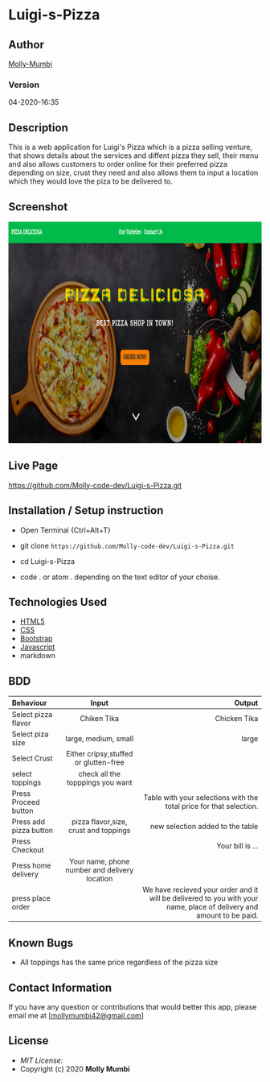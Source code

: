 # Luigi-s-Pizza
## Author

[Molly-Mumbi](https://github.com/Molly-code-dev)

### Version
04-2020-16:35

## Description

This is a web application for Luigi's Pizza which is a pizza selling venture, that shows details about the services and diffent pizza they sell, their menu and also allows customers to order online for their preferred pizza depending on size, crust they need and also allows them to input a location which they would love the piza to be delivered to. 

## Screenshot
<img src="https://raw.githubusercontent.com/Molly-code-dev/Luigi-s-Pizza/master/images/pizzashop.png" width="900px" height="440px">

## Live Page 
https://github.com/Molly-code-dev/Luigi-s-Pizza.git 


## Installation / Setup instruction
* Open Terminal {Ctrl+Alt+T}

* git clone ```https://github.com/Molly-code-dev/Luigi-s-Pizza.git```

* cd Luigi-s-Pizza

* code . or atom . depending on the text editor of your choise.

## Technologies Used

* [HTML5](https://github.com/topics/html5)
* [CSS](https://github.com/topics/css3)
* [Bootstrap](https://github.com/topics/bootstrap)
* [Javascript](https://github.com/topics/javascript)
* markdown


## BDD
| Behaviour      | Input        | Output       |
| :------------- | :----------: | -----------: |
|  Select pizza flavor  |   Chiken Tika |   Chicken Tika   |
| Select piza size  | large, medium, small |  large  |
| Select Crust   |  Either cripsy,stuffed or glutten-free  |     |
| select toppings  |  check all the topppings you want     |     |
| Press Proceed button |     | Table with your selections with the total price for that selection.|
| Press add pizza button | pizza flavor,size, crust and toppings   | new selection added to the table|
| Press Checkout |     | Your bill is ...  |
| Press home delivery | Your name, phone number and delivery location     |  |
| press place order| | We have recieved your order and it will be delivered to you with your name, place of delivery and amount to be paid.|

## Known Bugs

* All toppings has the same price regardless of the pizza size

## Contact Information 

If you have any question or contributions that would better this app, please email me at [mollymumbi42@gmail.com]

## License
* *MIT License:*
* Copyright (c) 2020 **Molly Mumbi**

